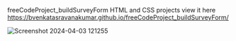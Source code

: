 freeCodeProject_buildSurveyForm
HTML and CSS projects
view  it here 
https://bvenkatasravanakumar.github.io/freeCodeProject_buildSurveyForm/

![Screenshot 2024-04-03 121255](https://github.com/BVENKATASRAVANAKUMAR/freeCodeProject_buildSurveyForm/assets/131847253/860ee80e-f71a-48e6-a3cd-d0bc0915ed91)
